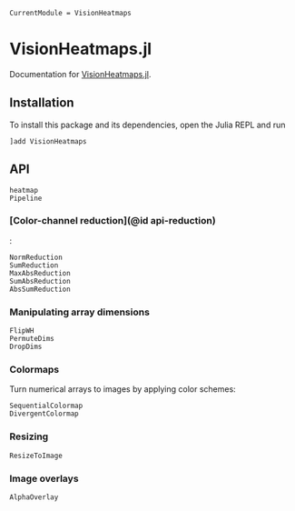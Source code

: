 ```@meta
CurrentModule = VisionHeatmaps
```

# VisionHeatmaps.jl
Documentation for [VisionHeatmaps.jl](https://github.com/Julia-XAI/VisionHeatmaps.jl).

## Installation
To install this package and its dependencies, open the Julia REPL and run

```julia-repl
]add VisionHeatmaps
```

## API
```@docs
heatmap
Pipeline
```

### [Color-channel reduction](@id api-reduction)
:
```@docs
NormReduction
SumReduction
MaxAbsReduction
SumAbsReduction
AbsSumReduction
```

### Manipulating array dimensions
```@docs
FlipWH
PermuteDims 
DropDims
```

### Colormaps
Turn numerical arrays to images by applying color schemes:
```@docs
SequentialColormap
DivergentColormap
```

### Resizing
```@docs
ResizeToImage
```

### Image overlays
```@docs
AlphaOverlay
```
